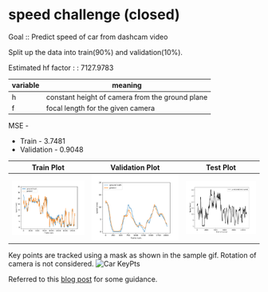 # speed challenge (closed)

Goal :: Predict speed of car from dashcam video

Split up the data into train(90%) and validation(10%). 

Estimated hf factor : : 7127.9783

| variable | meaning |
| -------- | ------- |
|     h    | constant height of camera from the ground plane |
|     f    | focal length for the given camera |

MSE -
 - Train - 3.7481
 - Validation - 0.9048


| Train Plot | Validation Plot | Test Plot |
| ---------- | --------------- | --------- |
| ![Train Plot](/train-result.png) | ![Validation Plot](/valid-result.png) | ![Test Plot](/test-result.png) |

Key points are tracked using a mask as shown in the sample gif. Rotation of camera is not considered.
![Car KeyPts](/car-keypts.gif)

Referred to this [blog post](https://nicolovaligi.com/car-speed-estimation-windshield-camera.html) for some guidance.
